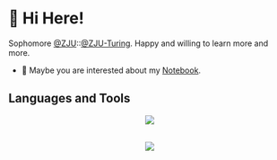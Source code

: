 # 👋 Hi Here!

Sophomore [@ZJU](https://www.zju.edu.cn/english/)::[@ZJU-Turing](https://github.com/ZJU-Turing). Happy and willing to learn more and more.

- 📒 Maybe you are interested about my [Notebook](https://note.v1ceversaa.cc/).

## Languages and Tools

<p align="center">
  <a href="https://skillicons.dev">
    <img src="https://skillicons.dev/icons?i=c,cpp,python,pytorch,git,docker,figma,markdown,latex" />
  </a>
</p>

<br/> 

<div align="center">
    <img src="https://github-readme-stats.vercel.app/api?username=V1CeVersaa&show_icons=true&count_private=true&hide_border=true&theme=transparent" />
</div>
